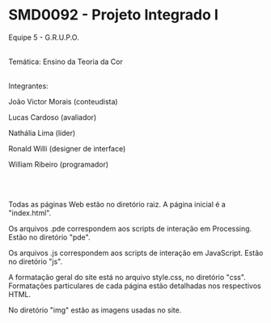 # SMD0092 - Projeto Integrado I


Equipe 5 - G.R.U.P.O.<br><br>

Temática: Ensino da Teoria da Cor<br><br>

Integrantes:

João Victor Morais (conteudista)

Lucas Cardoso (avaliador)

Nathália Lima (líder)

Ronald Willi (designer de interface)

William Ribeiro (programador)

<br><br>

Todas as páginas Web estão no diretório raiz. A página inicial é a "index.html".

Os arquivos .pde correspondem aos scripts de interação em Processing. Estão no diretório "pde".

Os arquivos .js correspondem aos scripts de interação em JavaScript. Estão no diretório "js".

A formatação geral do site está no arquivo style.css, no diretório "css". Formatações particulares de cada página estão detalhadas nos respectivos HTML.

No diretório "img" estão as imagens usadas no site.
